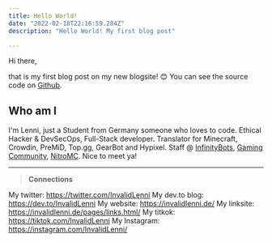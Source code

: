 ```yaml
---
title: Hello World!
date: "2022-02-18T22:16:59.284Z"
description: "Hello World! My first blog post"

---
```


Hi there,

that is my first blog post on my new blogsite! 😊
You can see the source code on [Github](https://github.com/InvalidLenni/personal-blog/).

## Who am I 
I'm Lenni, just a Student from Germany someone who loves to code.
Ethical Hacker & DevSecOps, Full-Stack developer.
Translator for Minecraft, Crowdin, PreMiD, Top.gg, GearBot and Hypixel.
Staff @ [InfinityBots](https://infinitybots.gg/), [Gaming Community](https://dsc.gg/erde), [NitroMC](https://nitromc.de/).
Nice to meet ya!


----
> **Connections**



My twitter: https://twitter.com/InvalidLenni
My dev.to blog: https://dev.to/InvalidLenni
My website: https://invalidlenni.de/
My linksite: https://invalidlenni.de/pages/links.html/
My titkok: https://tiktok.com/InvalidLenni
My Instagram: https://instagram.com/InvalidLenni/

